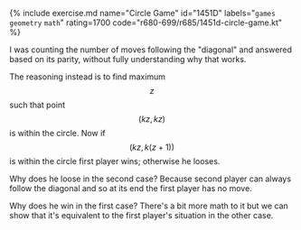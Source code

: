 {% include exercise.md name="Circle Game" id="1451D" labels="`games` `geometry` `math`" rating=1700 code="r680-699/r685/1451d-circle-game.kt" %}

I was counting the number of moves following the "diagonal" and answered based on its parity, without fully understanding why that works.

The reasoning instead is to find maximum $$z$$ such that point $$(kz, kz)$$ is within the circle.  Now if $$(kz, k(z+1))$$ is within the circle first player wins; otherwise he looses.

Why does he loose in the second case?  Because second player can always follow the diagonal and so at its end the first player has no move.

Why does he win in the first case?  There's a bit more math to it but we can show that it's equivalent to the first player's situation in the other case.
